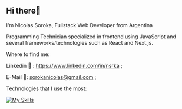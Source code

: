 ## Hi there👋  

I'm Nicolas Soroka, Fullstack Web Developer from Argentina
 
Programming Technician specialized in frontend using JavaScript and several frameworks/technologies such as React and Next.js.
    
Where to find me:

Linkedin 🔗 : https://www.linkedin.com/in/nsrka ; 

E-Mail 📧: sorokanicolas@gmail.com ;
  
Technologies that I use the most: 
 
[![My Skills](https://skillicons.dev/icons?i=js,html,css,react,nodejs,express,mongodb,next,typescript,redux,sass)](https://skillicons.dev)
